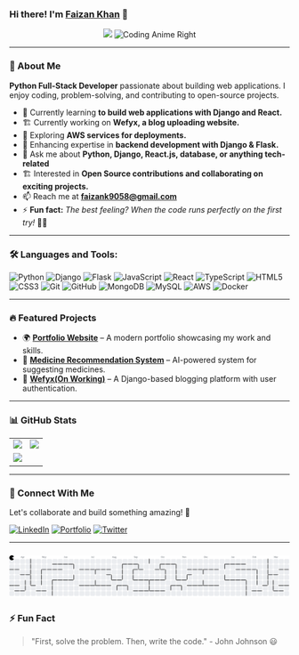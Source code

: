 ### Hi there! I'm [Faizan Khan](https://github.com/faizancodex) 👋

<p align="center">
<img src="https://media.giphy.com/media/w1OBpBd7kJqHrJnJ13/giphy.gif" width="300px">

  <img src="https://media.giphy.com/media/qgQUggAC3Pfv687qPC/giphy.gif" width="400" alt="Coding Anime Right">
</p>


---

### 🚀 About Me

**Python Full-Stack Developer** passionate about building web applications. I enjoy coding, problem-solving, and contributing to open-source projects.

- 🔭 Currently learning **to build web applications with Django and React.**
- 🏗️ Currently working on **Wefyx, a blog uploading website.**  
- 🌱 Exploring **AWS services for deployments.**  
- 🔧 Enhancing expertise in **backend development with Django & Flask.**
- 💬 Ask me about **Python, Django, React.js, database, or anything tech-related**
- 🏗️ Interested in **Open Source contributions and collaborating on exciting projects.**  
- 📫 Reach me at **faizank9058@gmail.com**
- ⚡ **Fun fact:** *The best feeling? When the code runs perfectly on the first try!* 🎉🔥

---

### 🛠️ Languages and Tools:

![Python](https://img.shields.io/badge/Python-3776AB?style=for-the-badge&logo=python&logoColor=white)
![Django](https://img.shields.io/badge/Django-092E20?style=for-the-badge&logo=django&logoColor=white)
![Flask](https://img.shields.io/badge/Flask-000000?style=for-the-badge&logo=flask&logoColor=white)
![JavaScript](https://img.shields.io/badge/JavaScript-F7DF1E?style=for-the-badge&logo=javascript&logoColor=black)
![React](https://img.shields.io/badge/React-20232A?style=for-the-badge&logo=react&logoColor=61DAFB)
![TypeScript](https://img.shields.io/badge/TypeScript-3178C6?style=for-the-badge&logo=typescript&logoColor=white)
![HTML5](https://img.shields.io/badge/HTML5-E34F26?style=for-the-badge&logo=html5&logoColor=white)
![CSS3](https://img.shields.io/badge/CSS3-1572B6?style=for-the-badge&logo=css3&logoColor=white)
![Git](https://img.shields.io/badge/Git-F05032?style=for-the-badge&logo=git&logoColor=white)
![GitHub](https://img.shields.io/badge/GitHub-181717?style=for-the-badge&logo=github&logoColor=white)
![MongoDB](https://img.shields.io/badge/MongoDB-47A248?style=for-the-badge&logo=mongodb&logoColor=white)
![MySQL](https://img.shields.io/badge/MySQL-4479A1?style=for-the-badge&logo=mysql&logoColor=white)
![AWS](https://img.shields.io/badge/AWS-232F3E?style=for-the-badge&logo=amazon-aws&logoColor=white)
![Docker](https://img.shields.io/badge/Docker-2496ED?style=for-the-badge&logo=docker&logoColor=white)

---

### 🔥 Featured Projects

- 🌍 **[Portfolio Website](https://faizan.icu)** – A modern portfolio showcasing my work and skills.
- 🚀 **[Medicine Recommendation System](https://medicine-recommendation-system-w0cq.onrender.com/)** – AI-powered system for suggesting medicines.  
- 📖 **[Wefyx(On Working)](https://https://github.com/faizancodex/wefyx-Blog-site)** – A Django-based blogging platform with user authentication.

---

### 📊 GitHub Stats  

<table>
  <tr>
    <td>
      <img src="https://github-readme-stats.vercel.app/api?username=faizancodex&show_icons=true&theme=light" />
    </td>
    <td>
     <img src="https://github-readme-streak-stats.herokuapp.com/?user=faizancodex&theme=light" />
    </td>
  </tr>
  <tr>
    <td colspan="2">
       <img src="https://github-readme-stats.vercel.app/api/top-langs/?username=faizancodex&layout=compact&theme=light"/>
    </td>
  </tr>
</table>




---

### 🚀 Connect With Me

Let's collaborate and build something amazing! 🚀

[![LinkedIn](https://img.shields.io/badge/LinkedIn-0A66C2?style=for-the-badge&logo=linkedin&logoColor=white)](https://www.linkedin.com/in/faizan-khan-84b640264/)
[![Portfolio](https://img.shields.io/badge/Portfolio-000?style=for-the-badge&logo=vercel&logoColor=white)](https://faizan.icu)
[![Twitter](https://img.shields.io/badge/Twitter-1DA1F2?style=for-the-badge&logo=twitter&logoColor=white)](https://x.com/FaizanKhan35077)

---

###
<picture>
  <source media="(prefers-color-scheme: dark)" srcset="https://raw.githubusercontent.com/faizancodex/faizancodex/output/pacman-contribution-graph-dark.svg">
  <source media="(prefers-color-scheme: light)" srcset="https://raw.githubusercontent.com/faizancodex/faizancodex/output/pacman-contribution-graph.svg">
  <img alt="pacman contribution graph" src="https://raw.githubusercontent.com/faizancodex/faizancodex/output/pacman-contribution-graph.svg">
</picture>

###

### ⚡ Fun Fact

> "First, solve the problem. Then, write the code." - John Johnson 😃
